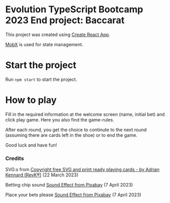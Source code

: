 # Evolution TypeScript Bootcamp 2023 End project: Baccarat

This project was created using [Create React App](https://github.com/facebook/create-react-app).

[MobX](https://mobx.js.org/README.html) is used for state management.

# Start the project

Run `npm start` to start the project.

# How to play

Fill in the required information at the welcome screen (name, initial bet) and click play game. Here you also find the game-rules.

After each round, you get the choice to continute to the next round (assuming there are cards left in the shoe) or to end the game.

Good luck and have fun!

### Credits
SVG:s from [Copyright free SVG and print ready playing cards - by Adrian Kennard (RevK®)](https://www.me.uk/cards/) (22 March 2023)

Betting chip sound [Sound Effect from Pixabay](https://pixabay.com/sound-effects/?utm_source=link-attribution&amp;utm_medium=referral&amp;utm_campaign=music&amp;utm_content=89563) (7 April 2023)

Place your bets please
[Sound Effect from Pixabay](https://pixabay.com/?utm_source=link-attribution&amp;utm_medium=referral&amp;utm_campaign=music&amp;utm_content=28110) (7 April 2023)


<!-- # Getting Started with Create React App

This project was bootstrapped with [Create React App](https://github.com/facebook/create-react-app). -->

<!-- ## Available Scripts

In the project directory, you can run:

### `npm start`

Runs the app in the development mode.\
Open [http://localhost:3000](http://localhost:3000) to view it in the browser.

The page will reload if you make edits.\
You will also see any lint errors in the console.

### `npm test`

Launches the test runner in the interactive watch mode.\
See the section about [running tests](https://facebook.github.io/create-react-app/docs/running-tests) for more information.

### `npm run build`

Builds the app for production to the `build` folder.\
It correctly bundles React in production mode and optimizes the build for the best performance.

The build is minified and the filenames include the hashes.\
Your app is ready to be deployed!

See the section about [deployment](https://facebook.github.io/create-react-app/docs/deployment) for more information. -->

<!-- ### `npm run eject`

**Note: this is a one-way operation. Once you `eject`, you can’t go back!**

If you aren’t satisfied with the build tool and configuration choices, you can `eject` at any time. This command will remove the single build dependency from your project.

Instead, it will copy all the configuration files and the transitive dependencies (webpack, Babel, ESLint, etc) right into your project so you have full control over them. All of the commands except `eject` will still work, but they will point to the copied scripts so you can tweak them. At this point you’re on your own.

You don’t have to ever use `eject`. The curated feature set is suitable for small and middle deployments, and you shouldn’t feel obligated to use this feature. However we understand that this tool wouldn’t be useful if you couldn’t customize it when you are ready for it. -->

<!-- ## Learn More

You can learn more in the [Create React App documentation](https://facebook.github.io/create-react-app/docs/getting-started).

To learn React, check out the [React documentation](https://reactjs.org/). -->
